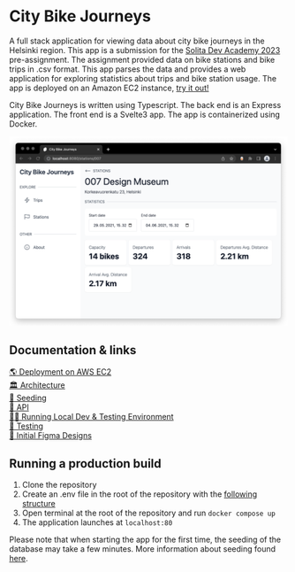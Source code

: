 # City Bike Journeys
A full stack application for viewing data about city bike journeys in the Helsinki region. This app is a submission for the [Solita Dev Academy 2023](https://github.com/solita/dev-academy-2023-exercise) pre-assignment. The assignment provided data on bike stations and bike trips in .csv format. This app parses the data and provides a web application for exploring statistics about trips and bike station usage. The app is deployed on an Amazon EC2 instance, [try it out!](http://journeys.juan.fi)

City Bike Journeys is written using Typescript. The back end is an Express application. The front end is a Svelte3 app. The app is containerized using Docker.

![Screenshot of City Bike Journeys app](https://github.com/JuanitoSebastian/City-Bike-Journeys/blob/main/docs/images/station_view.png?raw=true)

## Documentation & links
[🌎 Deployment on AWS EC2](http://journeys.juan.fi)\
[🏛 Architecture](https://github.com/JuanitoSebastian/City-Bike-Journeys/blob/main/docs/architecture.md)\
[🌱 Seeding](https://github.com/JuanitoSebastian/City-Bike-Journeys/blob/main/docs/seeding.md)\
[📡 API](https://github.com/JuanitoSebastian/City-Bike-Journeys/blob/main/docs/api.md)\
[🧑‍💻 Running Local Dev & Testing Environment](https://github.com/JuanitoSebastian/City-Bike-Journeys/blob/main/docs/dev_and_testing.md)\
[🧪 Testing](https://github.com/JuanitoSebastian/City-Bike-Journeys/blob/main/docs/testing.md)\
[💅 Initial Figma Designs](https://www.figma.com/file/TiDksTjWUzM8KkQDLLZt5Z/Page?node-id=0%3A1&t=xjSsGOedzQp3IOEv-1)

## Running a production build
1. Clone the repository
2. Create an .env file in the root of the repository with the [following structure](https://github.com/JuanitoSebastian/City-Bike-Journeys/blob/main/.env.example)
3. Open terminal at the root of the repository and run `docker compose up`
4. The application launches at `localhost:80`

Please note that when starting the app for the first time, the seeding of the database may take a few minutes. More information about seeding found [here](https://github.com/JuanitoSebastian/City-Bike-Journeys/blob/main/docs/seeding.md).